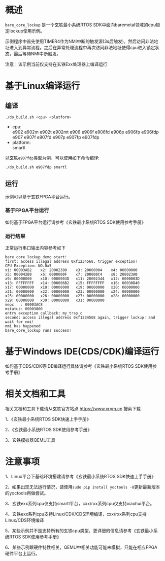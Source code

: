# 概述

`bare_core_lockup` 是一个玄铁最小系统RTOS SDK中面向baremetal领域的cpu锁定lockup使用示例。

示例程序中首先使用TIMER4作为NMI中断的触发源(3s后触发)，然后访问非法地址进入到异常流程，之后在异常处理流程中再次访问非法地址使得cpu进入锁定状态，最后等待NMI中断触发。

注意：该示例当前仅支持在玄铁Exx处理器上编译运行

# 基于Linux编译运行

## 编译

```bash
./do_build.sh <cpu> <platform>
```
- cpu: <br />
        e902 e902m e902t e902mt e906 e906f e906fd e906p e906fp e906fdp e907 e907f e907fd e907p e907fp e907fdp <br />
- platform: <br />
        smartl

以玄铁`e907fdp`类型为例，可以使用如下命令编译:
```bash
./do_build.sh e907fdp smartl
```

## 运行

示例可以基于玄铁FPGA平台运行。

### 基于FPGA平台运行

如何基于FPGA平台运行请参考《玄铁最小系统RTOS SDK使用参考手册》

### 运行结果
正常运行串口输出内容参考如下
```
bare_core_lockup demo start!
first: access illegal address 0xf1234568, trigger exception!
CPU Exception: NO.0x5
x1: 00003AB2    x2: 20002380    x3: 20000004    x4: 00000000
x5: 000042B0    x6: 0000000F    x7: 200000C4    x8: 200023A0
x9: 00000000    x10: 0000003D   x11: 20002344   x12: 0000003D
x13: FFFFFFFF   x14: 000006B2   x15: FFFFFFFF   x16: 00030D40
x17: 00000000   x18: 00000000   x19: 00000000   x20: 00000000
x21: 00000000   x22: 00000000   x23: 00000000   x24: 00000000
x25: 00000000   x26: 00000000   x27: 00000000   x28: 00000000
x29: 00000000   x30: 00000000   x31: 00000000
mepc   : 00003AC8
mstatus: 00003800
entry exception callback: my_trap_c
second: access illegal address 0xf1234568 again, trigger lockup! and wait for nmi!
nmi has happened
bare_core_lockup runs success!
```

# 基于Windows IDE(CDS/CDK)编译运行

如何基于CDS/CDK等IDE编译运行具体请参考《玄铁最小系统RTOS SDK使用参考手册》

# 相关文档和工具

相关文档和工具下载请从玄铁官方站点 https://www.xrvm.cn 搜索下载

1、《玄铁最小系统RTOS SDK快速上手手册》

2、《玄铁最小系统RTOS SDK使用参考手册》

3、玄铁模拟器QEMU工具


# 注意事项

1、Linux平台下基础环境搭建请参考《玄铁最小系统RTOS SDK快速上手手册》

2、如果出现无法运行情况，请使用`sudo pip install yoctools -U`更新最新版本的yoctools再做尝试。

3、玄铁exx系列cpu仅支持smartl平台，cxx/rxx系列cpu仅支持xiaohui平台。

4、玄铁exx系列cpu支持Linux/CDK/CDS环境编译，cxx/rxx系列cpu支持Linux/CDS环境编译

5、某些示例并不是支持所有的玄铁cpu类型，更详细的信息请参考《玄铁最小系统RTOS SDK使用参考手册》

6、某些示例跟硬件特性相关，QEMU中相关功能可能未模拟，只能在相应FPGA硬件平台上运行。

